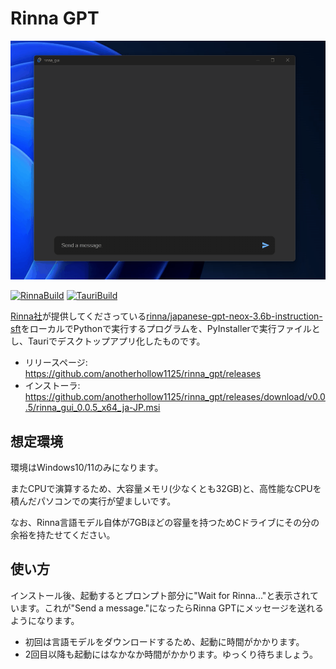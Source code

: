 # Rinna GPT

![rinna gpt demo](.github/rinna.gif)

[![RinnaBuild](https://github.com/anotherhollow1125/rinna_gpt/actions/workflows/rinna_build.yaml/badge.svg)](https://github.com/anotherhollow1125/rinna_gpt/actions/workflows/rinna_build.yaml)
[![TauriBuild](https://github.com/anotherhollow1125/rinna_gpt/actions/workflows/tauri_build.yaml/badge.svg)](https://github.com/anotherhollow1125/rinna_gpt/actions/workflows/tauri_build.yaml)

[Rinna社](https://rinna.co.jp/)が提供してくださっている[rinna/japanese-gpt-neox-3.6b-instruction-sft](https://huggingface.co/rinna/japanese-gpt-neox-3.6b-instruction-sft)をローカルでPythonで実行するプログラムを、PyInstallerで実行ファイルとし、Tauriでデスクトップアプリ化したものです。

- リリースページ: https://github.com/anotherhollow1125/rinna_gpt/releases
- インストーラ: https://github.com/anotherhollow1125/rinna_gpt/releases/download/v0.0.5/rinna_gui_0.0.5_x64_ja-JP.msi

## 想定環境

環境はWindows10/11のみになります。

またCPUで演算するため、大容量メモリ(少なくとも32GB)と、高性能なCPUを積んだパソコンでの実行が望ましいです。

なお、Rinna言語モデル自体が7GBほどの容量を持つためCドライブにその分の余裕を持たせてください。

## 使い方

インストール後、起動するとプロンプト部分に"Wait for Rinna..."と表示されています。これが"Send a message."になったらRinna GPTにメッセージを送れるようになります。

- 初回は言語モデルをダウンロードするため、起動に時間がかかります。
- 2回目以降も起動にはなかなか時間がかかります。ゆっくり待ちましょう。